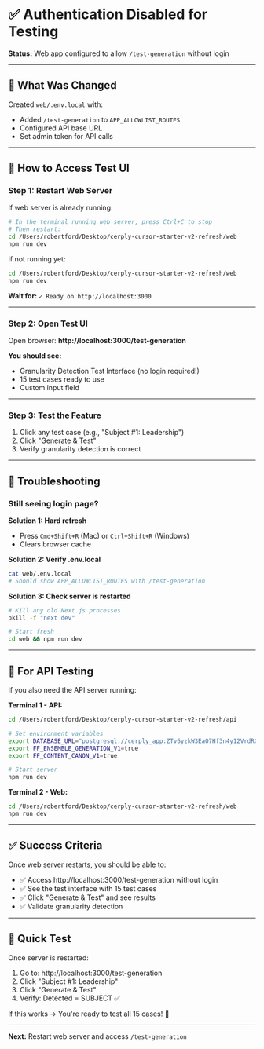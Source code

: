 # ✅ Authentication Disabled for Testing

**Status:** Web app configured to allow `/test-generation` without login

---

## 🔧 What Was Changed

Created `web/.env.local` with:
- Added `/test-generation` to `APP_ALLOWLIST_ROUTES`
- Configured API base URL
- Set admin token for API calls

---

## 🚀 How to Access Test UI

### **Step 1: Restart Web Server**

If web server is already running:
```bash
# In the terminal running web server, press Ctrl+C to stop
# Then restart:
cd /Users/robertford/Desktop/cerply-cursor-starter-v2-refresh/web
npm run dev
```

If not running yet:
```bash
cd /Users/robertford/Desktop/cerply-cursor-starter-v2-refresh/web
npm run dev
```

**Wait for:** `✓ Ready on http://localhost:3000`

---

### **Step 2: Open Test UI**

Open browser: **http://localhost:3000/test-generation**

**You should see:**
- Granularity Detection Test Interface (no login required!)
- 15 test cases ready to use
- Custom input field

---

### **Step 3: Test the Feature**

1. Click any test case (e.g., "Subject #1: Leadership")
2. Click "Generate & Test"
3. Verify granularity detection is correct

---

## 🚨 Troubleshooting

### **Still seeing login page?**

**Solution 1: Hard refresh**
- Press `Cmd+Shift+R` (Mac) or `Ctrl+Shift+R` (Windows)
- Clears browser cache

**Solution 2: Verify .env.local**
```bash
cat web/.env.local
# Should show APP_ALLOWLIST_ROUTES with /test-generation
```

**Solution 3: Check server is restarted**
```bash
# Kill any old Next.js processes
pkill -f "next dev"

# Start fresh
cd web && npm run dev
```

---

## 📝 For API Testing

If you also need the API server running:

**Terminal 1 - API:**
```bash
cd /Users/robertford/Desktop/cerply-cursor-starter-v2-refresh/api

# Set environment variables
export DATABASE_URL="postgresql://cerply_app:ZTv6yzkW3EaO7Hf3n4y12VrdRGtikO8T@dpg-d324843uibrs739hldp0-a.frankfurt-postgres.render.com/cerply"
export FF_ENSEMBLE_GENERATION_V1=true
export FF_CONTENT_CANON_V1=true

# Start server
npm run dev
```

**Terminal 2 - Web:**
```bash
cd /Users/robertford/Desktop/cerply-cursor-starter-v2-refresh/web
npm run dev
```

---

## ✅ Success Criteria

Once web server restarts, you should be able to:
- ✅ Access http://localhost:3000/test-generation without login
- ✅ See the test interface with 15 test cases
- ✅ Click "Generate & Test" and see results
- ✅ Validate granularity detection

---

## 🎯 Quick Test

Once server is restarted:
1. Go to: http://localhost:3000/test-generation
2. Click "Subject #1: Leadership"
3. Click "Generate & Test"
4. Verify: Detected = SUBJECT ✅

If this works → You're ready to test all 15 cases! 🎉

---

**Next:** Restart web server and access `/test-generation`

